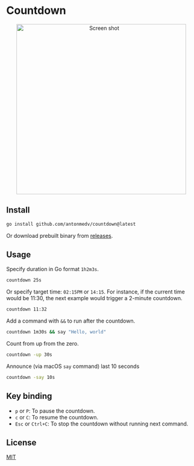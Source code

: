 # Countdown

<p align="center"><img src="https://user-images.githubusercontent.com/141232/54696023-9ed03e00-4b5d-11e9-9c7b-d6f67691e70c.gif" width="450" alt="Screen shot"></p>

## Install

```bash
go install github.com/antonmedv/countdown@latest
```

Or download prebuilt binary from [releases](https://github.com/antonmedv/countdown/releases).

## Usage

Specify duration in Go format `1h2m3s`.

```bash
countdown 25s
```

Or specify target time: `02:15PM` or `14:15`. For instance, if the current time 
would be 11:30, the next example would trigger a 2-minute countdown. 

```bash
countdown 11:32
```

Add a command with `&&` to run after the countdown.

```bash
countdown 1m30s && say "Hello, world"
```

Count from up from the zero.

```bash
countdown -up 30s
```

Announce (via macOS `say` command) last 10 seconds

```bash
countdown -say 10s
```

## Key binding

- `p` or `P`: To pause the countdown.
- `c` or `C`: To resume the countdown.
- `Esc` or `Ctrl+C`: To stop the countdown without running next command.

## License

[MIT](LICENSE)

